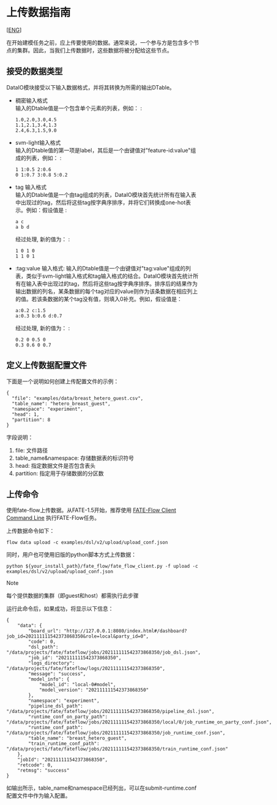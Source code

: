 # 上传数据指南

[[ENG](upload_data_guide.md)]

在开始建模任务之前，应上传要使用的数据。通常来说，一个参与方是包含多个节点的集群。因此，当我们上传数据时，这些数据将被分配给这些节点。

## 接受的数据类型

DataIO模块接受以下输入数据格式，并将其转换为所需的输出DTable。

  - 稠密输入格式  
    输入的Dtable值是一个包含单个元素的列表，例如： :
    
        1.0,2.0,3.0,4.5
        1.1,2.1,3.4,1.3
        2.4,6.3,1.5,9.0

  - svm-light输入格式  
    输入的Dtable值的第一项是label，其后是一个由键值对"feature-id:value"组成的列表，例如： :
    
        1 1:0.5 2:0.6
        0 1:0.7 3:0.8 5:0.2

  - tag
    输入格式  
    输入的Dtable值是一个由tag组成的列表，DataIO模块首先统计所有在输入表中出现过的tag，然后将这些tag按字典序排序，并将它们转换成one-hot表示。例如：假设值是
    :
    
        a c
        a b d
    
    经过处理, 新的值为： :
    
        1 0 1 0
        1 1 0 1

<!-- end list -->

  - :tag:value 输入格式:
    输入的Dtable值是一个由键值对"tag:value"组成的列表，类似于svm-light输入格式和tag输入格式的结合。DataIO模块首先统计所有在输入表中出现过的tag，然后将这些tag按字典序排序。排序后的结果作为输出数据的列名，某条数据的每个tag对应的value则作为该条数据在相应列上的值。若该条数据的某个tag没有值，则填入0补充。例如，假设值是：
    
        a:0.2 c:1.5
        a:0.3 b:0.6 d:0.7
    
    经过处理, 新的值为： :
    
        0.2 0 0.5 0
        0.3 0.6 0 0.7

## 定义上传数据配置文件

下面是一个说明如何创建上传配置文件的示例：

``` sourceCode json
{
  "file": "examples/data/breast_hetero_guest.csv",
  "table_name": "hetero_breast_guest",
  "namespace": "experiment",
  "head": 1,
  "partition": 8
}
```

字段说明：

1.  file: 文件路径
2.  table\_name\&namespace: 存储数据表的标识符号
3.  head: 指定数据文件是否包含表头
4.  partition: 指定用于存储数据的分区数

## 上传命令

使用fate-flow上传数据。从FATE-1.5开始，推荐使用 [FATE-Flow Client Command
Line](../../api/fate_client/flow_client.md)
执行FATE-Flow任务。

上传数据命令如下：

``` sourceCode bash
flow data upload -c examples/dsl/v2/upload/upload_conf.json
```

同时，用户也可使用旧版的python脚本方式上传数据：

``` sourceCode bash
python ${your_install_path}/fate_flow/fate_flow_client.py -f upload -c examples/dsl/v2/upload/upload_conf.json
```

<div class="note">

<div class="admonition-title">

Note

</div>

每个提供数据的集群（即guest和host）都需执行此步骤

</div>

运行此命令后，如果成功，将显示以下信息：

``` sourceCode json
{
    "data": {
        "board_url": "http://127.0.0.1:8080/index.html#/dashboard?job_id=202111111542373868350&role=local&party_id=0",
        "code": 0,
        "dsl_path": "/data/projects/fate/fateflow/jobs/202111111542373868350/job_dsl.json",
        "job_id": "202111111542373868350",
        "logs_directory": "/data/projects/fate/fateflow/logs/202111111542373868350",
        "message": "success",
        "model_info": {
            "model_id": "local-0#model",
            "model_version": "202111111542373868350"
        },
        "namespace": "experiment",
        "pipeline_dsl_path": "/data/projects/fate/fateflow/jobs/202111111542373868350/pipeline_dsl.json",
        "runtime_conf_on_party_path": "/data/projects/fate/fateflow/jobs/202111111542373868350/local/0/job_runtime_on_party_conf.json",
        "runtime_conf_path": "/data/projects/fate/fateflow/jobs/202111111542373868350/job_runtime_conf.json",
        "table_name": "breast_hetero_guest",
        "train_runtime_conf_path": "/data/projects/fate/fateflow/jobs/202111111542373868350/train_runtime_conf.json"
    },
    "jobId": "202111111542373868350",
    "retcode": 0,
    "retmsg": "success"
}
```

如输出所示，table\_name和namespace已经列出，可以在submit-runtime.conf配置文件中作为输入配置。
